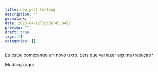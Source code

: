 ```yaml
---
title: new post testing
description: ""
permalink: ""
date: 2025-04-12T19:26:45.849Z
preview: ""
draft: true
tags: []
categories: []
---
```


Eu estou começando um novo texto. Será que vai fazer alguma tradução?

Mudança aqui